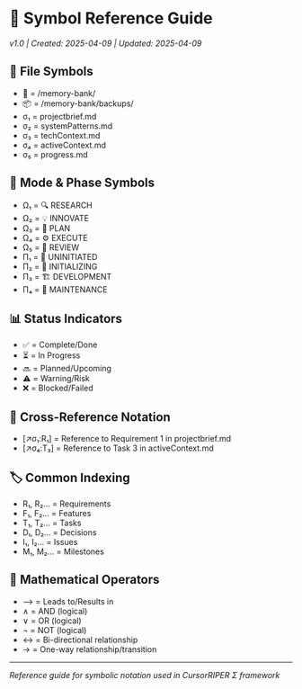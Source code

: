 # 🔣 Symbol Reference Guide
*v1.0 | Created: 2025-04-09 | Updated: 2025-04-09*

## 📁 File Symbols
- 📂 = /memory-bank/
- 📦 = /memory-bank/backups/
- σ₁ = projectbrief.md
- σ₂ = systemPatterns.md
- σ₃ = techContext.md
- σ₄ = activeContext.md
- σ₅ = progress.md

## 🔄 Mode & Phase Symbols
- Ω₁ = 🔍 RESEARCH
- Ω₂ = 💡 INNOVATE
- Ω₃ = 📝 PLAN
- Ω₄ = ⚙️ EXECUTE
- Ω₅ = 🔎 REVIEW
- Π₁ = 🌱 UNINITIATED
- Π₂ = 🚧 INITIALIZING
- Π₃ = 🏗️ DEVELOPMENT
- Π₄ = 🔧 MAINTENANCE

## 📊 Status Indicators
- ✅ = Complete/Done
- ⏳ = In Progress
- 🔜 = Planned/Upcoming
- ⚠️ = Warning/Risk
- ❌ = Blocked/Failed

## 🔗 Cross-Reference Notation
- [↗️σ₁:R₁] = Reference to Requirement 1 in projectbrief.md
- [↗️σ₄:T₃] = Reference to Task 3 in activeContext.md

## 🏷️ Common Indexing
- R₁, R₂... = Requirements
- F₁, F₂... = Features
- T₁, T₂... = Tasks
- D₁, D₂... = Decisions
- I₁, I₂... = Issues
- M₁, M₂... = Milestones

## 🧮 Mathematical Operators
- ⟶ = Leads to/Results in
- ∧ = AND (logical)
- ∨ = OR (logical)
- ¬ = NOT (logical)
- ↔ = Bi-directional relationship
- → = One-way relationship/transition

---
*Reference guide for symbolic notation used in CursorRIPER Σ framework*
